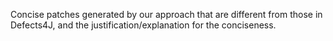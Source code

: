 Concise patches generated by our approach that are different from those in Defects4J, and the justification/explanation for the conciseness.  

